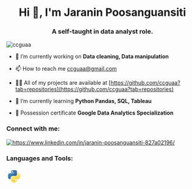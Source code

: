 <h1 align="center">Hi 👋, I'm Jaranin Poosanguansiti</h1>
<h3 align="center">A self-taught in data analyst role.</h3>

<p align="left"> <img src="https://komarev.com/ghpvc/?username=ccguaa&label=Profile%20views&color=0e75b6&style=flat" alt="ccguaa" /> </p>

- 🔭 I’m currently working on **Data cleaning, Data manipulation**

- 📫 How to reach me [ccguaa@gmail.com](ccguaa@gmail.com)

- 👨‍💻 All of my projects are available at [https://github.com/ccguaa?tab=repositories](https://github.com/ccguaa?tab=repositories)

- 🌱 I’m currently learning **Python Pandas, SQL, Tableau**

- 📄 Possession certificate **Google Data Analytics Specialization**

<h3 align="left">Connect with me:</h3>
<p align="left">
<a href="https://linkedin.com/in/https://www.linkedin.com/in/jaranin-poosanguansiti-827a02196/" target="blank"><img align="center" src="https://raw.githubusercontent.com/rahuldkjain/github-profile-readme-generator/master/src/images/icons/Social/linked-in-alt.svg" alt="https://www.linkedin.com/in/jaranin-poosanguansiti-827a02196/" height="30" width="40" /></a>
</p>

<h3 align="left">Languages and Tools:</h3>
<p align="left"> <a href="https://www.python.org" target="_blank" rel="noreferrer"> <img src="https://raw.githubusercontent.com/devicons/devicon/master/icons/python/python-original.svg" alt="python" width="40" height="40"/> </a> </p>
